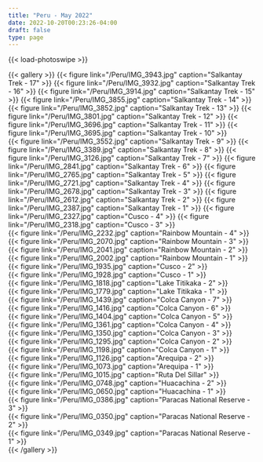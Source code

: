 ```yaml
---
title: "Peru - May 2022"
date: 2022-10-20T00:23:26-04:00
draft: false
type: page
---
```


{{< load-photoswipe >}}

{{< gallery >}}
    {{< figure link="/Peru/IMG_3943.jpg" caption="Salkantay Trek - 17" >}}
    {{< figure link="/Peru/IMG_3932.jpg" caption="Salkantay Trek - 16" >}}
    {{< figure link="/Peru/IMG_3914.jpg" caption="Salkantay Trek - 15" >}}
    {{< figure link="/Peru/IMG_3855.jpg" caption="Salkantay Trek - 14" >}}
    {{< figure link="/Peru/IMG_3852.jpg" caption="Salkantay Trek - 13" >}}
    {{< figure link="/Peru/IMG_3801.jpg" caption="Salkantay Trek - 12" >}}
    {{< figure link="/Peru/IMG_3696.jpg" caption="Salkantay Trek - 11" >}}
    {{< figure link="/Peru/IMG_3695.jpg" caption="Salkantay Trek - 10" >}}    
    {{< figure link="/Peru/IMG_3552.jpg" caption="Salkantay Trek - 9" >}}
    {{< figure link="/Peru/IMG_3389.jpg" caption="Salkantay Trek - 8" >}}
    {{< figure link="/Peru/IMG_3126.jpg" caption="Salkantay Trek - 7" >}}
    {{< figure link="/Peru/IMG_2841.jpg" caption="Salkantay Trek - 6" >}}
    {{< figure link="/Peru/IMG_2765.jpg" caption="Salkantay Trek - 5" >}}
    {{< figure link="/Peru/IMG_2721.jpg" caption="Salkantay Trek - 4" >}}
    {{< figure link="/Peru/IMG_2678.jpg" caption="Salkantay Trek - 3" >}}
    {{< figure link="/Peru/IMG_2612.jpg" caption="Salkantay Trek - 2" >}}
    {{< figure link="/Peru/IMG_2387.jpg" caption="Salkantay Trek - 1" >}}
    {{< figure link="/Peru/IMG_2327.jpg" caption="Cusco - 4" >}}
    {{< figure link="/Peru/IMG_2318.jpg" caption="Cusco - 3" >}}      
    {{< figure link="/Peru/IMG_2232.jpg" caption="Rainbow Mountain - 4" >}}  
    {{< figure link="/Peru/IMG_2070.jpg" caption="Rainbow Mountain - 3" >}}  
    {{< figure link="/Peru/IMG_2041.jpg" caption="Rainbow Mountain - 2" >}}  
    {{< figure link="/Peru/IMG_2002.jpg" caption="Rainbow Mountain - 1" >}}  
    {{< figure link="/Peru/IMG_1935.jpg" caption="Cusco - 2" >}}  
    {{< figure link="/Peru/IMG_1928.jpg" caption="Cusco - 1" >}}      
    {{< figure link="/Peru/IMG_1818.jpg" caption="Lake Titikaka - 2" >}}  
    {{< figure link="/Peru/IMG_1779.jpg" caption="Lake Titikaka - 1" >}}  
    {{< figure link="/Peru/IMG_1439.jpg" caption="Colca Canyon - 7" >}}  
    {{< figure link="/Peru/IMG_1416.jpg" caption="Colca Canyon - 6" >}}  
    {{< figure link="/Peru/IMG_1404.jpg" caption="Colca Canyon - 5" >}}  
    {{< figure link="/Peru/IMG_1361.jpg" caption="Colca Canyon - 4" >}}  
    {{< figure link="/Peru/IMG_1350.jpg" caption="Colca Canyon - 3" >}}  
    {{< figure link="/Peru/IMG_1295.jpg" caption="Colca Canyon - 2" >}}  
    {{< figure link="/Peru/IMG_1198.jpg" caption="Colca Canyon - 1" >}}  
    {{< figure link="/Peru/IMG_1126.jpg" caption="Arequipa - 2" >}}  
    {{< figure link="/Peru/IMG_1073.jpg" caption="Arequipa - 1" >}}  
    {{< figure link="/Peru/IMG_1015.jpg" caption="Ruta Del Sillar" >}}  
    {{< figure link="/Peru/IMG_0748.jpg" caption="Huacachina - 2" >}}  
    {{< figure link="/Peru/IMG_0650.jpg" caption="Huacachina - 1" >}}  
    {{< figure link="/Peru/IMG_0386.jpg" caption="Paracas National Reserve - 3" >}}  
    {{< figure link="/Peru/IMG_0350.jpg" caption="Paracas National Reserve - 2" >}}  
    {{< figure link="/Peru/IMG_0349.jpg" caption="Paracas National Reserve - 1" >}}  
{{< /gallery >}}